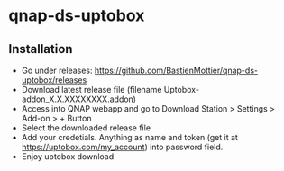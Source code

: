 # qnap-ds-uptobox

## Installation
 * Go under releases: https://github.com/BastienMottier/qnap-ds-uptobox/releases
 * Download latest release file (filename Uptobox-addon_X.X.XXXXXXXX.addon)
 * Access into QNAP webapp and go to Download Station > Settings > Add-on > + Button
 * Select the downloaded release file
 * Add your credetials. Anything as name and token (get it at https://uptobox.com/my_account) into password field.
 * Enjoy uptobox download
 
